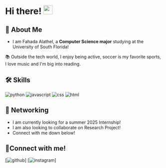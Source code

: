 # Hi there! <img src="https://media.giphy.com/media/hvRJCLFzcasrR4ia7z/giphy.gif" width="29px" height="29px">

## 🚀 About Me

- I am Fahada Alathel, a **Computer Science major** studying at the University of South Florida! 

📚 Outside the tech world, I enjoy being active, soccer is my favorite sports, I love music and I'm big into reading.

## 🛠️ Skills

 
![python](https://img.shields.io/badge/Python-000000?style=for-the-badge&logo=python&logoColor=white)
![javascript](https://img.shields.io/badge/JavaScript-000000?style=for-the-badge&logo=javascript&logoColor=F7DF1E)
![css](https://img.shields.io/badge/CSS3-000000?style=for-the-badge&logo=css3&logoColor=white)
![html](https://img.shields.io/badge/HTML5-000000?style=for-the-badge&logo=html5&logoColor=white)


## 📝 Networking
- I am currently looking for a summer 2025 Internship!
- I am also looking to collaborate on Research Project!
- Connect with me down below!

## 🔗Connect with me!
[![github](https://img.shields.io/badge/GitHub-000000?style=for-the-badge&logo=GitHub&logoColor=white)]<!---((https://github.com/ffalathel)-->
[![instagram](https://img.shields.io/badge/Instagram-000000?style=for-the-badge&logo=Instagram&logoColor=pink)]<!---((https://www.instagram.com/ffalathel)-->


